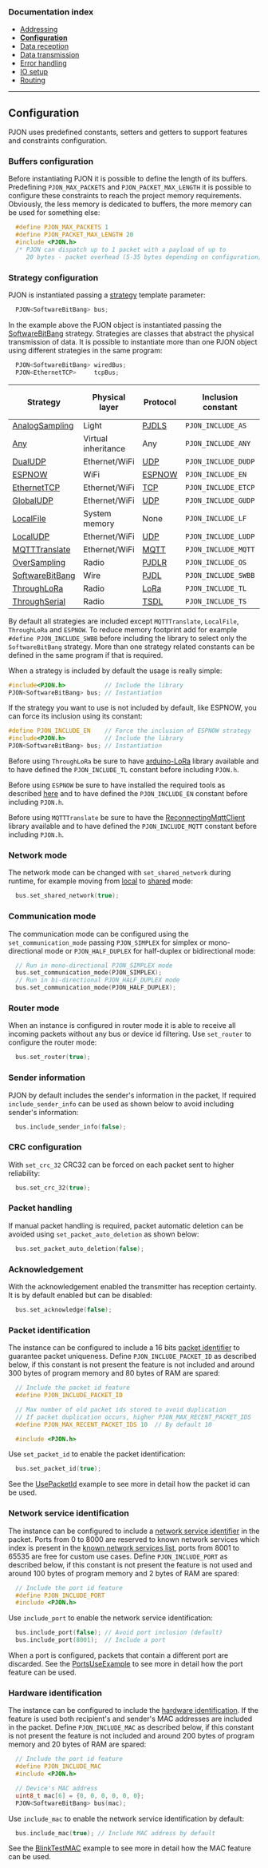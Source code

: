 
### Documentation index
- [Addressing](/documentation/addressing.md)
- **[Configuration](/documentation/configuration.md)**
- [Data reception](/documentation/data-reception.md)
- [Data transmission](/documentation/data-transmission.md)
- [Error handling](/documentation/error-handling.md)
- [IO setup](/documentation/io-setup.md)
- [Routing](/documentation/routing.md)

---

## Configuration
PJON uses predefined constants, setters and getters to support features and constraints configuration.  

### Buffers configuration
Before instantiating PJON it is possible to define the length of its buffers. Predefining `PJON_MAX_PACKETS` and `PJON_PACKET_MAX_LENGTH` it is possible to configure these constraints to reach the project memory requirements. Obviously, the less memory is dedicated to buffers, the more memory can be used for something else:
```cpp  
  #define PJON_MAX_PACKETS 1
  #define PJON_PACKET_MAX_LENGTH 20
  #include <PJON.h>
  /* PJON can dispatch up to 1 packet with a payload of up to
     20 bytes - packet overhead (5-35 bytes depending on configuration) */
```

### Strategy configuration
PJON is instantiated passing a [strategy](/src/strategies/README.md) template parameter:
```cpp  
  PJON<SoftwareBitBang> bus;
```
In the example above the PJON object is instantiated passing the [SoftwareBitBang](/src/strategies/SoftwareBitBang/README.md) strategy. Strategies are classes that abstract the physical transmission of data. It is possible to instantiate more than one PJON object using different strategies in the same program:
```cpp  
  PJON<SoftwareBitBang> wiredBus;
  PJON<EthernetTCP>     tcpBus;
```

| Strategy      | Physical layer | Protocol | Inclusion constant | Included by default |
| ------------- | -------------- | -------- | ------------------ | ------------------- |
| [AnalogSampling](/src/strategies/AnalogSampling)  | Light | [PJDLS](../src/strategies/AnalogSampling/specification/PJDLS-specification-v2.0.md) | `PJON_INCLUDE_AS` | yes |
| [Any](/src/strategies/Any)  | Virtual inheritance | Any | `PJON_INCLUDE_ANY` | yes |
| [DualUDP](/src/strategies/DualUDP)  | Ethernet/WiFi | [UDP](https://tools.ietf.org/html/rfc768) | `PJON_INCLUDE_DUDP` | yes |
| [ESPNOW](/src/strategies/ESPNOW)  | WiFi | [ESPNOW](https://www.espressif.com/en/products/software/esp-now/overview) | `PJON_INCLUDE_EN` | no |
| [EthernetTCP](/src/strategies/EthernetTCP)  | Ethernet/WiFi | [TCP](https://tools.ietf.org/html/rfc793) | `PJON_INCLUDE_ETCP` | yes |
| [GlobalUDP](/src/strategies/GlobalUDP)  | Ethernet/WiFi | [UDP](https://tools.ietf.org/html/rfc768) | `PJON_INCLUDE_GUDP` | yes |
| [LocalFile](/src/strategies/LocalFile)  | System memory | None | `PJON_INCLUDE_LF` | no |
| [LocalUDP](/src/strategies/LocalUDP)  | Ethernet/WiFi | [UDP](https://tools.ietf.org/html/rfc768) | `PJON_INCLUDE_LUDP` | yes |
| [MQTTTranslate](/src/strategies/MQTTTranslate)  | Ethernet/WiFi | [MQTT](http://docs.oasis-open.org/mqtt/mqtt/v3.1.1/os/mqtt-v3.1.1-os.pdf) | `PJON_INCLUDE_MQTT` | no |
| [OverSampling](/src/strategies/OverSampling)  | Radio | [PJDLR](../src/strategies/OverSampling/specification/PJDLR-specification-v3.0.md) | `PJON_INCLUDE_OS` | yes |
| [SoftwareBitBang](/src/strategies/SoftwareBitBang) | Wire | [PJDL](../src/strategies/SoftwareBitBang/specification/PJDL-specification-v4.1.md) | `PJON_INCLUDE_SWBB` | yes |
| [ThroughLoRa](/src/strategies/ThroughLoRa)  | Radio | [LoRa](https://lora-alliance.org/sites/default/files/2018-07/lorawan1.0.3.pdf) | `PJON_INCLUDE_TL` | no |
| [ThroughSerial](/src/strategies/ThroughSerial)  | Radio | [TSDL](../src/strategies/ThroughSerial/specification/TSDL-specification-v3.0.md) | `PJON_INCLUDE_TS` | yes |

By default all strategies are included except `MQTTTranslate`, `LocalFile`, `ThroughLoRa` and `ESPNOW`. To reduce memory footprint add for example `#define PJON_INCLUDE_SWBB` before including the library to select only the `SoftwareBitBang` strategy. More than one strategy related constants can be defined in the same program if that is required.

When a strategy is included by default the usage is really simple:
```cpp
#include<PJON.h>           // Include the library
PJON<SoftwareBitBang> bus; // Instantiation
```
If the strategy you want to use is not included by default, like ESPNOW, you can force its inclusion using its constant:
```cpp
#define PJON_INCLUDE_EN    // Force the inclusion of ESPNOW strategy
#include<PJON.h>           // Include the library
PJON<SoftwareBitBang> bus; // Instantiation
```

Before using `ThroughLoRa` be sure to have [arduino-LoRa](https://github.com/sandeepmistry/arduino-LoRa) library available and to have defined the `PJON_INCLUDE_TL` constant before including `PJON.h`.

Before using `ESPNOW` be sure to have installed the required tools as described [here](/src/strategies/ESPNOW/README.md) and to have defined the `PJON_INCLUDE_EN` constant before including `PJON.h`.

Before using `MQTTTranslate` be sure to have the [ReconnectingMqttClient](https://github.com/fredilarsen/ReconnectingMqttClient) library available and to have defined the `PJON_INCLUDE_MQTT` constant before including `PJON.h`.

### Network mode
The network mode can be changed with `set_shared_network` during runtime, for example moving from [local](/specification/PJON-protocol-specification-v4.0.md#local-mode) to [shared](https://github.com/gioblu/PJON/blob/master/specification/PJON-protocol-specification-v4.0.md#shared-mode) mode:
```cpp  
  bus.set_shared_network(true);
```

### Communication mode
The communication mode can be configured using the `set_communication_mode` passing `PJON_SIMPLEX` for simplex or mono-directional mode or `PJON_HALF_DUPLEX` for half-duplex or bidirectional mode:
```cpp  
  // Run in mono-directional PJON_SIMPLEX mode
  bus.set_communication_mode(PJON_SIMPLEX);
  // Run in bi-directional PJON_HALF_DUPLEX mode
  bus.set_communication_mode(PJON_HALF_DUPLEX);
```

### Router mode
When an instance is configured in router mode it is able to receive all incoming packets without any bus or device id filtering. Use `set_router` to configure the router mode:
```cpp  
  bus.set_router(true);
```

### Sender information
PJON by default includes the sender's information in the packet, If required `include_sender_info` can be used as shown below to avoid including sender's information:
```cpp  
  bus.include_sender_info(false);
```

### CRC configuration
With `set_crc_32` CRC32 can be forced on each packet sent to higher reliability:
```cpp  
  bus.set_crc_32(true);
```

### Packet handling
If manual packet handling is required, packet automatic deletion can be avoided using `set_packet_auto_deletion` as shown below:
```cpp  
  bus.set_packet_auto_deletion(false);
```

### Acknowledgement
With the acknowledgement enabled the transmitter has reception certainty. It is by default enabled but can be disabled:
```cpp  
  bus.set_acknowledge(false);
```

### Packet identification
The instance can be configured to include a 16 bits [packet identifier](/specification/PJON-protocol-specification-v4.0.md#packet-identification) to guarantee packet uniqueness. Define `PJON_INCLUDE_PACKET_ID` as described below, if this constant is not present the feature is not included and around 300 bytes of program memory and 80 bytes of RAM are spared:
```cpp  
  // Include the packet id feature
  #define PJON_INCLUDE_PACKET_ID

  // Max number of old packet ids stored to avoid duplication
  // If packet duplication occurs, higher PJON_MAX_RECENT_PACKET_IDS
  #define PJON_MAX_RECENT_PACKET_IDS 10  // By default 10

  #include <PJON.h>
```
Use `set_packet_id` to enable the packet identification:
```cpp  
  bus.set_packet_id(true);
```
See the [UsePacketId](/examples/ARDUINO/Local/SoftwareBitBang/UsePacketId) example to see more in detail how the packet id can be used.

### Network service identification
The instance can be configured to include a [network service identifier](/specification/PJON-protocol-specification-v4.0.md#network-services) in the packet. Ports from 0 to 8000 are reserved to known network services which index is present in the [known network services list](/specification/PJON-network-services-list.md), ports from 8001 to 65535 are free for custom use cases. Define `PJON_INCLUDE_PORT` as described below, if this constant is not present the feature is not used and around 100 bytes of program memory and 2 bytes of RAM are spared:
```cpp  
  // Include the port id feature
  #define PJON_INCLUDE_PORT
  #include <PJON.h>
```
Use `include_port` to enable the network service identification:
```cpp
  bus.include_port(false); // Avoid port inclusion (default)
  bus.include_port(8001);  // Include a port
```
When a port is configured, packets that contain a different port are discarded. See the [PortsUseExample](/examples/ARDUINO/Network/SoftwareBitBang/PortsUseExample) to see more in detail how the port feature can be used.

### Hardware identification
The instance can be configured to include the [hardware identification](/specification/PJON-protocol-specification-v4.0.md#hardware-identification). If the feature is used both recipient's and sender's MAC addresses are included in the packet. Define `PJON_INCLUDE_MAC` as described below, if this constant is not present the feature is not included and around 200 bytes of program memory and 20 bytes of RAM are spared:
```cpp  
  // Include the port id feature
  #define PJON_INCLUDE_MAC
  #include <PJON.h>

  // Device's MAC address
  uint8_t mac[6] = {0, 0, 0, 0, 0, 0};
  PJON<SoftwareBitBang> bus(mac);
```
Use `include_mac` to enable the network service identification by default:
```cpp  
  bus.include_mac(true); // Include MAC address by default
```
See the [BlinkTestMAC](/examples/ARDUINO/Local/SoftwareBitBang/BlinkTestMAC) example to see more in detail how the MAC feature can be used.
